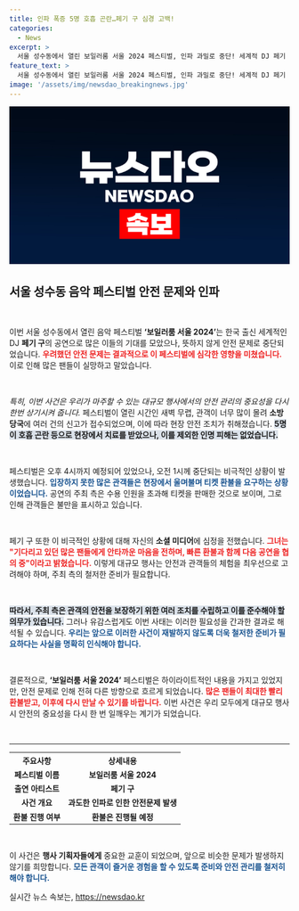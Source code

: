 ```yaml
---
title: 인파 폭증 5명 호흡 곤란…페기 구 심경 고백!
categories:
  - News
excerpt: >
  서울 성수동에서 열린 보일러룸 서울 2024 페스티벌, 인파 과밀로 중단! 세계적 DJ 페기 구의 공연이 결국 취소되고, 관객들은 환불과 보상을 요구하며 글을 올리고 있다. 안전 문제에 대해 주최 측의 책임은? 클릭해 자세히 알아보세요!
feature_text: >
  서울 성수동에서 열린 보일러룸 서울 2024 페스티벌, 인파 과밀로 중단! 세계적 DJ 페기 구의 공연이 결국 취소되고, 관객들은 환불과 보상을 요구하며 글을 올리고 있다. 안전 문제에 대해 주최 측의 책임은? 클릭해 자세히 알아보세요!
image: '/assets/img/newsdao_breakingnews.jpg'
---
```


<p><img src="/assets/img/newsdao_breakingnews.jpg" alt="pcversion 속보" /></p>

<h2 data-ke-size="size26">서울 성수동 음악 페스티벌 안전 문제와 인파</h2>

<p data-ke-size="size16">&nbsp;</p>

<p>이번 서울 성수동에서 열린 음악 페스티벌 <strong>‘보일러룸 서울 2024’</strong>는 한국 출신 세계적인 DJ <strong>페기 구</strong>의 공연으로 많은 이들의 기대를 모았으나, 뜻하지 않게 안전 문제로 중단되었습니다. <b><span style="color: #ee2323;">우려했던 안전 문제는 결과적으로 이 페스티벌에 심각한 영향을 미쳤습니다.</span></b> 이로 인해 많은 팬들이 실망하고 말았습니다. </p>

<p data-ke-size="size16">&nbsp;</p>

<p><em>특히, 이번 사건은 우리가 마주할 수 있는 대규모 행사에서의 안전 관리의 중요성을 다시 한번 상기시켜 줍니다.</em> 페스티벌이 열린 시간인 새벽 무렵, 관객이 너무 많이 몰려 <strong>소방당국</strong>에 여러 건의 신고가 접수되었으며, 이에 따라 현장 안전 조치가 취해졌습니다. <b><span style="background-color: #21538527;">5명이 호흡 곤란 등으로 현장에서 치료를 받았으나, 이를 제외한 인명 피해는 없었습니다.</span></b> </p>

<p data-ke-size="size16">&nbsp;</p>

<p>페스티벌은 오후 4시까지 예정되어 있었으나, 오전 1시께 중단되는 비극적인 상황이 발생했습니다. <b><span style="color: #1a5490;">입장하지 못한 많은 관객들은 현장에서 울며불며 티켓 환불을 요구하는 상황이었습니다.</span></b> 공연의 주최 측은 수용 인원을 초과해 티켓을 판매한 것으로 보이며, 그로 인해 관객들은 불만을 표시하고 있습니다. </p>

<p data-ke-size="size16">&nbsp;</p>

<p>페기 구 또한 이 비극적인 상황에 대해 자신의 <strong>소셜 미디어</strong>에 심정을 전했습니다.  <span style="color: #ee2323;"><b>그녀는 "기다리고 있던 많은 팬들에게 안타까운 마음을 전하며, 빠른 환불과 함께 다음 공연을 협의 중"이라고 밝혔습니다.</b></span> 이렇게 대규모 행사는 안전과 관객들의 체험을 최우선으로 고려해야 하며, 주최 측의 철저한 준비가 필요합니다. </p>

<p data-ke-size="size16">&nbsp;</p>

<p><b><span style="background-color: #21538527;">따라서, 주최 측은 관객의 안전을 보장하기 위한 여러 조치를 수립하고 이를 준수해야 할 의무가 있습니다.</span></b> 그러나 유감스럽게도 이번 사태는 이러한 필요성을 간과한 결과로 해석될 수 있습니다. <b><span style="color: #1a5490;">우리는 앞으로 이러한 사건이 재발하지 않도록 더욱 철저한 준비가 필요하다는 사실을 명확히 인식해야 합니다.</span></b> </p>

<p data-ke-size="size16">&nbsp;</p>

<p>결론적으로, <strong>‘보일러룸 서울 2024’</strong> 페스티벌은 하이라이트적인 내용을 가지고 있었지만, 안전 문제로 인해 전혀 다른 방향으로 흐르게 되었습니다. <b><span style="color: #ee2323;">많은 팬들이 최대한 빨리 환불받고, 이후에 다시 만날 수 있기를 바랍니다.</span></b> 이번 사건은 우리 모두에게 대규모 행사 시 안전의 중요성을 다시 한 번 일깨우는 계기가 되었습니다. </p>

<p data-ke-size="size16">&nbsp;</p>

<hr/>

<table style="width: 100%;">
    <tr>
        <th style="text-align: center;">주요사항</th>
        <th style="text-align: center;">상세내용</th>
    </tr>
    <tr>
        <td style="text-align: center; height: 17px;"><b>페스티벌 이름</b></td>
        <td style="text-align: center; height: 17px;"><b>보일러룸 서울 2024</b></td>
    </tr>
    <tr>
        <td style="text-align: center; height: 17px;"><b>출연 아티스트</b></td>
        <td style="text-align: center; height: 17px;"><b>페기 구</b></td>
    </tr>
    <tr>
        <td style="text-align: center; height: 17px;"><b>사건 개요</b></td>
        <td style="text-align: center; height: 17px;"><b>과도한 인파로 인한 안전문제 발생</b></td>
    </tr>
    <tr>
        <td style="text-align: center; height: 17px;"><b>환불 진행 여부</b></td>
        <td style="text-align: center; height: 17px;"><b>환불은 진행될 예정</b></td>
    </tr>
</table>

<p data-ke-size="size16">&nbsp;</p>

<p>이 사건은 <strong>행사 기획자들에게</strong> 중요한 교훈이 되었으며, 앞으로 비슷한 문제가 발생하지 않기를 희망합니다. <b><span style="color: #1a5490;">모든 관객이 즐거운 경험을 할 수 있도록 준비와 안전 관리를 철저히 해야 합니다.</span></b> </p>
실시간 뉴스 속보는, <a href="https://newsdao.kr" rel="dofollow">https://newsdao.kr</a>


